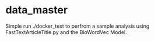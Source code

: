 # data_master

Simple run ./docker_test to perfrom a sample analysis using FastTextArticleTitle.py and the BioWordVec Model.

